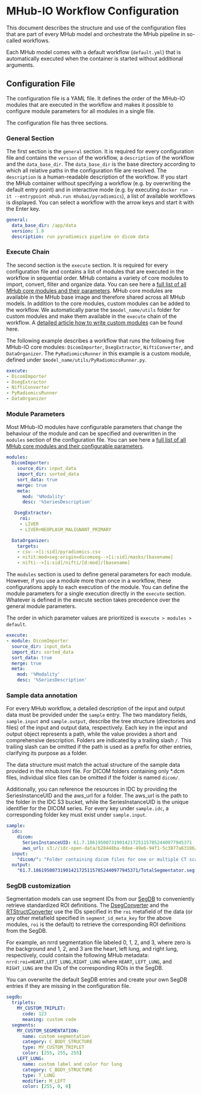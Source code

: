# MHub-IO Workflow Configuration

This document describes the structure and use of the configuration files that are part of every MHub model and orchestrate the MHub pipeline in so-called workflows.

Each MHub model comes with a default workflow (`default.yml`) that is automatically executed when the container is started without additional arguments.

## Configuration File

The configuration file is a YAML file. It defines the order of the MHub-IO modules that are executed in the workflow and makes it possible to configure module parameters for all modules in a single file.

The configuration file has three sections.

### General Section

The first section is the `general` section. It is required for every configuration file and contains the `version` of the workflow, a `description` of the workflow and the `data_base_dir`. The `data_base_dir` is the base directory according to which all relative paths in the configuration file are resolved. The `description` is a human-readable description of the workflow. If you start the MHub container without specifying a workflow (e.g. by overwriting the default entry point) and in interactive mode (e.g. by executing `docker run -it --entrypoint mhub.run mhubai/pyradiomics`), a list of available workflows is displayed. You can select a workflow with the arrow keys and start it with the Enter key.

```yml
general:
  data_base_dir: /app/data
  version: 1.0
  description: run pyradiomics pipeline on dicom data
```

### Execute Chain

The second section is the `execute` section. It is required for every configuration file and contains a list of modules that are executed in the workflow in sequential order. MHub contains a variety of core modules to import, convert, filter and organize data. You can see here a [full list of all MHub core modules and their parameters](mhubio_modules.md). MHub core modules are available in the MHub base image and therefore shared across all MHub models. In addition to the core modules, custom modules can be added to the workflow. We automatically parse the `$model_name/utils` folder for custom modules and make them available in the `execute` chain of the workflow. A [detailed article how to write custom modules](how_to_write_an_mhubio_module.md) can be found here.

The following example describes a workflow that runs the following five MHub-IO core modules: `DicomImporter`, `DsegExtractor`, `NiftiConverter`, and `DataOrganizer`. The `PyRadiomicsRunner` in this example is a custom module, defined under `$model_name/utils/PyRadiomicsRunner.py`.

```yml
execute:
- DicomImporter
- DsegExtractor
- NiftiConverter
- PyRadiomicsRunner
- DataOrganizer
```

### Module Parameters

Most MHub-IO modules have configurable parameters that change the behaviour of the module and can be specified and overwritten in the `modules` section of the configuration file. You can see here a [full list of all MHub core modules and their configurable parameters](mhubio_modules.md).

```yml
modules:
  DicomImporter:
    source_dir: input_data
    import_dir: sorted_data
    sort_data: true
    merge: true
    meta: 
      mod: '%Modality'
      desc: '%SeriesDescription'

   DsegExtractor:
     roi: 
     - LIVER
     - LIVER+NEOPLASM_MALIGNANT_PRIMARY

  DataOrganizer:
    targets:
    - csv-->[i:sid]/pyradiomics.csv
    - nifit:mod=seg:origin=dicomseg-->[i:sid]/masks/[basename]
    - nifti-->[i:sid]/nifti/[d:mod]/[basename]
```

The `modules` section is used to define general parameters for each module. However, if you use a module more than once in a workflow, these configurations apply to each execution of the module. You can define the module parameters for a single execution directly in the `execute` section. Whatever is defined in the execute section takes precedence over the general module parameters.  

The order in which parameter values are prioritized is `execute > modules > default`.

```yml
execute:
- module: DicomImporter
  source_dir: input_data
  import_dir: sorted_data
  sort_data: true
  merge: true
  meta: 
    mod: '%Modality'
    desc: '%SeriesDescription'
```

### Sample data annotation

For every MHub workflow, a detailed description of the input and output data must be provided under the `sample` entry. The two mandatory fields, `sample.input` and `sample.output`, describe the tree structure (directories and files) of the input and output data, respectively. Each key in the input and output object represents a path, while the value provides a short and comprehensive description. Folders are indicated by a trailing slash `/`. This trailing slash can be omitted if the path is used as a prefix for other entries, clarifying its purpose as a folder.

The data structure must match the actual structure of the sample data provided in the mhub.toml file. For DICOM folders containing only *.dcm files, individual slice files can be omitted if the folder is named `dicom/`.

Additionally, you can reference the resources in IDC by providing the SeriesInstanceUID and the aws_url for a folder. The aws_url is the path to the folder in the IDC S3 bucket, while the SeriesInstanceUID is the unique identifier for the DICOM series. For every key under `sample.idc`, a corresponding folder key must exist under `sample.input`.

```yml
sample:
  idc:
    dicom: 
      SeriesInstanceUID: 61.7.186195007319014217251157852440977945371
      aws_url: s3://idc-open-data/b28448ba-0dee-49e6-94f1-5c3877a63186/*
  input: 
    "dicom/": "Folder containing dicom files for one or multiple CT scan"
  output:
    "61.7.186195007319014217251157852440977945371/TotalSegmentator.seg.dcm": "Segmentation output file"
```

### SegDB customization

Segmentation models can use segment IDs from our [SegDB](https://github.com/mhubai/segdb) to conveniently retrieve standardized ROI definitions.
The [DsegConverter](./mhubio_modules.md#dsegconverter) and the [RTStructConverter](./mhubio_modules.md#rtstructconverter) use the IDs specified in the `roi` metafield of the data (or any other metafield specified in `segment_id_meta_key` for the above modules, `roi` is the default) to retrieve the corresponding ROI definitions from the SegDB.

For example, an nrrd segmentation file labeled 0, 1, 2, and 3, where zero is the background and 1, 2, and 3 are the heart, left lung, and right lung, respectively, could contain the following MHub metadata: `nrrd:roi=HEART,LEFT_LUNG,RIGHT_LUNG` where `HEART`, `LEFT_LUNG`, and `RIGHT_LUNG` are the IDs of the corresponding ROIs in the SegDB.

You can overwrite the default SegDB entries and create your own SegDB entries if they are missing in the configuration file.

```yml
segdb:
  triplets:
    MY_CUSTOM_TRIPLET:
      code: 123
      meaning: custom code
  segments:
    MY_CUSTOM_SEGMENTATION:
      name: custom segmentation
      category: C_BODY_STRUCTURE
      type: MY_CUSTOM_TRIPLET
      color: [255, 255, 255]
    LEFT_LUNG:
      name: custom label and color for lung
      category: C_BODY_STRUCTURE
      type: T_LUNG
      modifier: M_LEFT
      color: [255, 0, 0]
```
